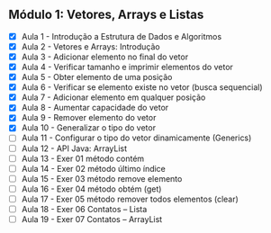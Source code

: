 ## Módulo 1: Vetores, Arrays e Listas

- [x] Aula 1 - Introdução a Estrutura de Dados e Algoritmos
- [x] Aula 2 - Vetores e Arrays: Introdução 
- [x] Aula 3 - Adicionar elemento no final do vetor
- [x] Aula 4 - Verificar tamanho e imprimir elementos do vetor
- [x] Aula 5 - Obter elemento de uma posição
- [x] Aula 6 - Verificar se elemento existe no vetor (busca sequencial)
- [x] Aula 7 - Adicionar elemento em qualquer posição
- [x] Aula 8 - Aumentar capacidade do vetor
- [x] Aula 9 - Remover elemento do vetor
- [x] Aula 10 - Generalizar o tipo do vetor
- [ ] Aula 11 - Configurar o tipo do vetor dinamicamente (Generics)
- [ ] Aula 12 - API Java: ArrayList
- [ ] Aula 13 - Exer 01 método contém
- [ ] Aula 14 - Exer 02 método último índice
- [ ] Aula 15 - Exer 03 método remove elemento
- [ ] Aula 16 - Exer 04 método obtém (get)
- [ ] Aula 17 - Exer 05 método remover todos elementos (clear)
- [ ] Aula 18 - Exer 06 Contatos – Lista
- [ ] Aula 19 - Exer 07 Contatos – ArrayList
